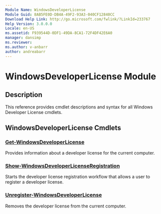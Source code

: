 ```yaml
---
Module Name: WindowsDeveloperLicense
Module Guid: 8AB5FE0D-DB4A-49F2-93A3-040CF12840CC
Download Help Link: http://go.microsoft.com/fwlink/?LinkId=233767
Help Version: 3.0.0.0
Locale: en-US
ms.assetid: F939544D-0DF1-49DA-8CA1-72F4DF42E6A0
manager: dansimp
ms.reviewer:
ms.author: v-anbarr
author: andreabarr
---
```


# WindowsDeveloperLicense Module
## Description
This reference provides cmdlet descriptions and syntax for all Windows Developer License cmdlets. 

## WindowsDeveloperLicense Cmdlets
### [Get-WindowsDeveloperLicense](./Get-WindowsDeveloperLicense.md)
Provides information about a developer license for the current computer.

### [Show-WindowsDeveloperLicenseRegistration](./Show-WindowsDeveloperLicenseRegistration.md)
Starts the developer license registration workflow that allows a user to register a developer license.

### [Unregister-WindowsDeveloperLicense](./Unregister-WindowsDeveloperLicense.md)
Removes the developer license from the current computer.

